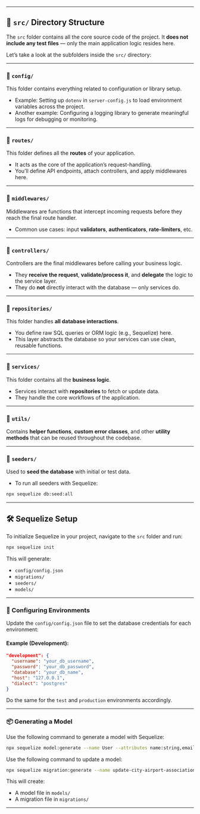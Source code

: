 
---

## 📁 `src/` Directory Structure

The `src` folder contains all the core source code of the project. It **does not include any test files** — only the main application logic resides here.

Let’s take a look at the subfolders inside the `src/` directory:

---

### 📂 `config/`

This folder contains everything related to configuration or library setup.

* Example: Setting up `dotenv` in `server-config.js` to load environment variables across the project.
* Another example: Configuring a logging library to generate meaningful logs for debugging or monitoring.

---

### 📂 `routes/`

This folder defines all the **routes** of your application.

* It acts as the core of the application’s request-handling.
* You’ll define API endpoints, attach controllers, and apply middlewares here.

---

### 📂 `middlewares/`

Middlewares are functions that intercept incoming requests before they reach the final route handler.

* Common use cases: input **validators**, **authenticators**, **rate-limiters**, etc.

---

### 📂 `controllers/`

Controllers are the final middlewares before calling your business logic.

* They **receive the request**, **validate/process it**, and **delegate** the logic to the service layer.
* They do **not** directly interact with the database — only services do.

---

### 📂 `repositories/`

This folder handles **all database interactions**.

* You define raw SQL queries or ORM logic (e.g., Sequelize) here.
* This layer abstracts the database so your services can use clean, reusable functions.

---

### 📂 `services/`

This folder contains all the **business logic**.

* Services interact with **repositories** to fetch or update data.
* They handle the core workflows of the application.

---

### 📂 `utils/`

Contains **helper functions**, **custom error classes**, and other **utility methods** that can be reused throughout the codebase.

---

### 📂 `seeders/`

Used to **seed the database** with initial or test data.

* To run all seeders with Sequelize:

```bash
npx sequelize db:seed:all
```

---

## 🛠 Sequelize Setup

To initialize Sequelize in your project, navigate to the `src` folder and run:

```bash
npx sequelize init
```

This will generate:

* `config/config.json`
* `migrations/`
* `seeders/`
* `models/`

---

### 🔧 Configuring Environments

Update the `config/config.json` file to set the database credentials for each environment:

#### Example (Development):

```json
"development": {
  "username": "your_db_username",
  "password": "your_db_password",
  "database": "your_db_name",
  "host": "127.0.0.1",
  "dialect": "postgres"
}
```

Do the same for the `test` and `production` environments accordingly.

---

### 📦 Generating a Model

Use the following command to generate a model with Sequelize:

```bash
npx sequelize model:generate --name User --attributes name:string,email:string,password:string
```
Use the following command to update a model:

```bash
npx sequelize migration:generate --name update-city-airport-association
```


This will create:

* A model file in `models/`
* A migration file in `migrations/`

---


